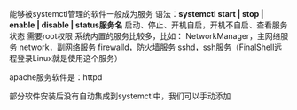 能够被systemctl管理的软件一般成为服务
语法：**systemctl start | stop | enable | disable | status服务名**
启动、停止、开机自启，开机不自启、查看服务状态
需要root权限
系统内置的服务比较多，比如：
NetworkManager，主网络服务
network，副网络服务
firewalld，防火墙服务
sshd，ssh服务（FinalShell远程登录Linux就是使用这个服务）

apache服务软件是：httpd

部分软件安装后没有自动集成到systemctl中，我们可以手动添加